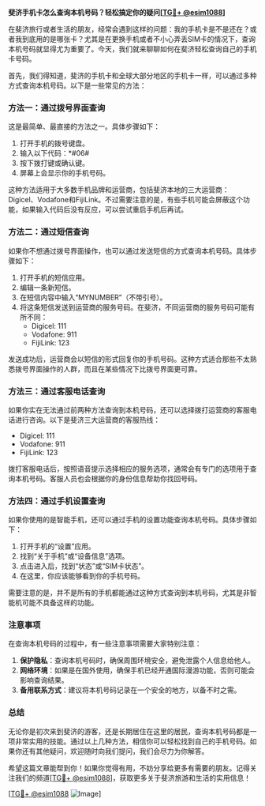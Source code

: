 **斐济手机卡怎么查询本机号码？轻松搞定你的疑问[[TG💪+ @esim1088](https://t.me/s/esim1088)]**

在斐济旅行或者生活的朋友，经常会遇到这样的问题：我的手机卡是不是还在？或者我到底用的是哪张卡？尤其是在更换手机或者不小心弄丢SIM卡的情况下，查询本机号码就显得尤为重要了。今天，我们就来聊聊如何在斐济轻松查询自己的手机卡号码。

首先，我们得知道，斐济的手机卡和全球大部分地区的手机卡一样，可以通过多种方式查询本机号码。以下是一些常见的方法：

### 方法一：通过拨号界面查询

这是最简单、最直接的方法之一。具体步骤如下：

1. 打开手机的拨号键盘。
2. 输入以下代码：*#06#
3. 按下拨打键或确认键。
4. 屏幕上会显示你的手机号码。

这种方法适用于大多数手机品牌和运营商，包括斐济本地的三大运营商：Digicel、Vodafone和FijiLink。不过需要注意的是，有些手机可能会屏蔽这个功能，如果输入代码后没有反应，可以尝试重启手机后再试。

### 方法二：通过短信查询

如果你不想通过拨号界面操作，也可以通过发送短信的方式查询本机号码。具体步骤如下：

1. 打开手机的短信应用。
2. 编辑一条新短信。
3. 在短信内容中输入“MYNUMBER”（不带引号）。
4. 将这条短信发送到运营商的服务号码。在斐济，不同运营商的服务号码可能有所不同：
   - Digicel: 111
   - Vodafone: 911
   - FijiLink: 123

发送成功后，运营商会以短信的形式回复你的手机号码。这种方式适合那些不太熟悉拨号界面操作的人群，而且在某些情况下比拨号界面更可靠。

### 方法三：通过客服电话查询

如果你实在无法通过前两种方法查询到本机号码，还可以选择拨打运营商的客服电话进行咨询。以下是斐济三大运营商的客服热线：

- Digicel: 111
- Vodafone: 911
- FijiLink: 123

拨打客服电话后，按照语音提示选择相应的服务选项，通常会有专门的选项用于查询本机号码。客服人员也会根据你的身份信息帮助你找回号码。

### 方法四：通过手机设置查询

如果你使用的是智能手机，还可以通过手机的设置功能查询本机号码。具体步骤如下：

1. 打开手机的“设置”应用。
2. 找到“关于手机”或“设备信息”选项。
3. 点击进入后，找到“状态”或“SIM卡状态”。
4. 在这里，你应该能够看到你的手机号码。

需要注意的是，并不是所有的手机都能通过这种方式查询到本机号码，尤其是非智能机可能不具备这样的功能。

### 注意事项

在查询本机号码的过程中，有一些注意事项需要大家特别注意：

1. **保护隐私**：查询本机号码时，确保周围环境安全，避免泄露个人信息给他人。
2. **网络环境**：如果是在国外使用，确保手机已经开通国际漫游功能，否则可能会影响查询结果。
3. **备用联系方式**：建议将本机号码记录在一个安全的地方，以备不时之需。

### 总结

无论你是初次来到斐济的游客，还是长期居住在这里的居民，查询本机号码都是一项非常实用的技能。通过以上几种方法，相信你可以轻松找到自己的手机号码。如果你还有其他疑问，欢迎随时向我们提问，我们会尽力为你解答。

希望这篇文章能帮到你！如果你觉得有用，不妨分享给更多有需要的朋友。记得关注我们的频道[[TG💪+ @esim1088](https://t.me/s/esim1088)]，获取更多关于斐济旅游和生活的实用信息！

[[TG💪+ @esim1088](https://t.me/s/esim1088) ![Image](https://i.postimg.cc/4NQfJmqS/Snipaste-2025-05-13-00-14-12.png)]